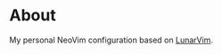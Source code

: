 # About

My personal NeoVim configuration based on [LunarVim](https://github.com/LunarVim/LunarVim).
